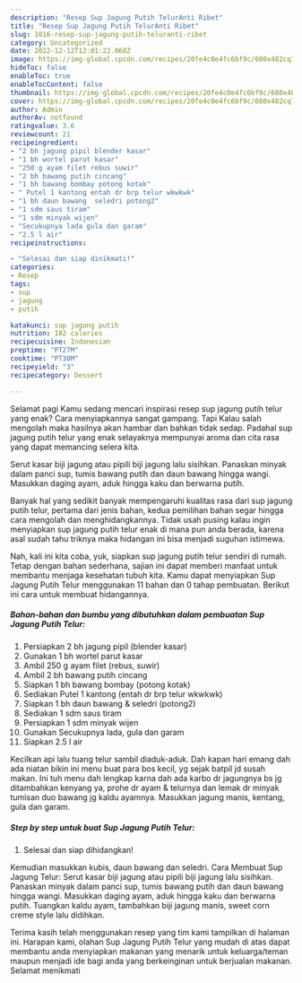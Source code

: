 ```yaml
---
description: "Resep Sup Jagung Putih TelurAnti Ribet"
title: "Resep Sup Jagung Putih TelurAnti Ribet"
slug: 1016-resep-sup-jagung-putih-teluranti-ribet
category: Uncategorized
date: 2022-12-12T12:01:22.068Z
image: https://img-global.cpcdn.com/recipes/20fe4c0e4fc6bf9c/680x482cq70/sup-jagung-putih-telur-foto-resep-utama.jpg
hideToc: false
enableToc: true
enableTocContent: false
thumbnail: https://img-global.cpcdn.com/recipes/20fe4c0e4fc6bf9c/680x482cq70/sup-jagung-putih-telur-foto-resep-utama.jpg
cover: https://img-global.cpcdn.com/recipes/20fe4c0e4fc6bf9c/680x482cq70/sup-jagung-putih-telur-foto-resep-utama.jpg
author: Admin
authorAv: notfound
ratingvalue: 3.6
reviewcount: 21
recipeingredient:
- "2 bh jagung pipil blender kasar"
- "1 bh wortel parut kasar"
- "250 g ayam filet rebus suwir"
- "2 bh bawang putih cincang"
- "1 bh bawang bombay potong kotak"
- " Putel 1 kantong entah dr brp telur wkwkwk"
- "1 bh daun bawang  seledri potong2"
- "1 sdm saus tiram"
- "1 sdm minyak wijen"
- "Secukupnya lada gula dan garam"
- "2.5 l air"
recipeinstructions:

- "Selesai dan siap dinikmati!"
categories:
- Resep
tags:
- sup
- jagung
- putih

katakunci: sup jagung putih 
nutrition: 182 calories
recipecuisine: Indonesian
preptime: "PT27M"
cooktime: "PT30M"
recipeyield: "3"
recipecategory: Dessert

---
```



Selamat pagi Kamu sedang mencari inspirasi resep sup jagung putih telur yang enak? Cara menyiapkannya sangat gampang. Tapi Kalau salah mengolah maka hasilnya akan hambar dan bahkan tidak sedap. Padahal sup jagung putih telur yang enak selayaknya mempunyai aroma dan cita rasa yang dapat memancing selera kita.


Serut kasar biji jagung atau pipili biji jagung lalu sisihkan. Panaskan minyak dalam panci sup, tumis bawang putih dan daun bawang hingga wangi. Masukkan daging ayam, aduk hingga kaku dan berwarna putih.

Banyak hal yang sedikit banyak mempengaruhi kualitas rasa dari sup jagung putih telur, pertama dari jenis bahan, kedua pemilihan bahan segar hingga cara mengolah dan menghidangkannya. Tidak usah pusing kalau ingin menyiapkan sup jagung putih telur enak di mana pun anda berada, karena asal sudah tahu triknya maka hidangan ini bisa menjadi suguhan istimewa.


Nah, kali ini kita coba, yuk, siapkan sup jagung putih telur sendiri di rumah. Tetap dengan bahan sederhana, sajian ini dapat memberi manfaat untuk membantu menjaga kesehatan tubuh kita. Kamu dapat menyiapkan Sup Jagung Putih Telur menggunakan 11 bahan dan 0 tahap pembuatan. Berikut ini cara untuk membuat hidangannya.

<!--inarticleads1-->

##### Bahan-bahan dan bumbu yang dibutuhkan dalam pembuatan Sup Jagung Putih Telur:

1. Persiapkan 2 bh jagung pipil (blender kasar)
1. Gunakan 1 bh wortel parut kasar
1. Ambil 250 g ayam filet (rebus, suwir)
1. Ambil 2 bh bawang putih cincang
1. Siapkan 1 bh bawang bombay (potong kotak)
1. Sediakan  Putel 1 kantong (entah dr brp telur wkwkwk)
1. Siapkan 1 bh daun bawang &amp; seledri (potong2)
1. Sediakan 1 sdm saus tiram
1. Persiapkan 1 sdm minyak wijen
1. Gunakan Secukupnya lada, gula dan garam
1. Siapkan 2.5 l air


Kecilkan api lalu tuang telur sambil diaduk-aduk. Dah kapan hari emang dah ada niatan bikin ini menu buat para bos kecil, yg sejak batpil jd susah makan. Ini tuh menu dah lengkap karna dah ada karbo dr jagungnya bs jg ditambahkan kenyang ya, prohe dr ayam &amp; telurnya dan lemak dr minyak tumisan duo bawang jg kaldu ayamnya. Masukkan jagung manis, kentang, gula dan garam. 

<!--inarticleads2-->

##### Step by step untuk buat Sup Jagung Putih Telur:


1. Selesai dan siap dihidangkan!

Kemudian masukkan kubis, daun bawang dan seledri. Cara Membuat Sup Jagung Telur: Serut kasar biji jagung atau pipili biji jagung lalu sisihkan. Panaskan minyak dalam panci sup, tumis bawang putih dan daun bawang hingga wangi. Masukkan daging ayam, aduk hingga kaku dan berwarna putih. Tuangkan kaldu ayam, tambahkan biji jagung manis, sweet corn creme style lalu didihkan. 

Terima kasih telah menggunakan resep yang tim kami tampilkan di halaman ini. Harapan kami, olahan Sup Jagung Putih Telur yang mudah di atas dapat membantu anda menyiapkan makanan yang menarik untuk keluarga/teman maupun menjadi ide bagi anda yang berkeinginan untuk berjualan makanan. Selamat menikmati
